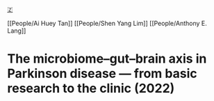 [🇿](zotero://select/library/items/FDX7VQLU)

[[People/Ai Huey Tan]] [[People/Shen Yang Lim]] [[People/Anthony E. Lang]] 
# The microbiome–gut–brain axis in Parkinson disease — from basic research to the clinic (2022)

